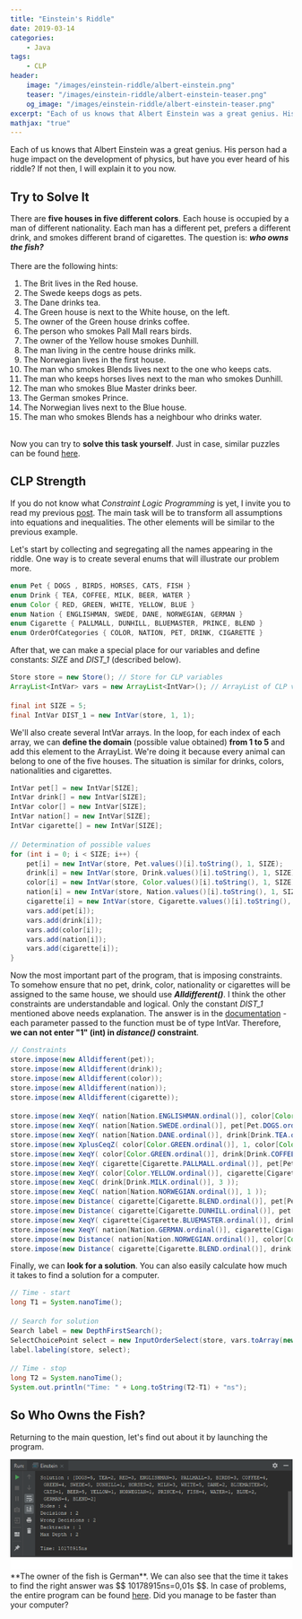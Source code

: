 ```yaml
---
title: "Einstein's Riddle"
date: 2019-03-14
categories:
    - Java
tags:
    - CLP
header:
    image: "/images/einstein-riddle/albert-einstein.png"
    teaser: "/images/einstein-riddle/albert-einstein-teaser.png"
    og_image: "/images/einstein-riddle/albert-einstein-teaser.png"
excerpt: "Each of us knows that Albert Einstein was a great genius. His person had a huge impact on the development of physics, but have you ever heard of his riddle?"
mathjax: "true"
---
```


Each of us knows that Albert Einstein was a great genius. His person had a huge impact on the development of physics, but have you ever heard of his riddle? If not then, I will explain it to you now.

## Try to Solve It
There are **five houses in five different colors**. Each house is occupied by a man of different nationality. Each man has a different pet, prefers a different drink, and smokes different brand of cigarettes. The question is: ***who owns the fish?*** <br/><br/>
There are the following hints:
1. The Brit lives in the Red house.
2. The Swede keeps dogs as pets.
3. The Dane drinks tea.
4. The Green house is next to the White house, on the left.
5. The owner of the Green house drinks coffee.
6. The person who smokes Pall Mall rears birds.
7. The owner of the Yellow house smokes Dunhill.
8. The man living in the centre house drinks milk.
9. The Norwegian lives in the first house.
10. The man who smokes Blends lives next to the one who keeps cats.
11. The man who keeps horses lives next to the man who smokes Dunhill.
12. The man who smokes Blue Master drinks beer.
13. The German smokes Prince.
14. The Norwegian lives next to the Blue house.
15. The man who smokes Blends has a neighbour who drinks water.
<br/><br/>

Now you can try to **solve this task yourself**. Just in case, similar puzzles can be found <a href="http://brainden.com/einsteins-riddles.htm" target="_blank">here</a>.


## CLP Strength
If you do not know what *Constraint Logic Programming* is yet, I invite you to read my previous <a href="/java/what-is-clp/" target="_blank">post</a>. The main task will be to transform all assumptions into equations and inequalities. The other elements will be similar to the previous example.

Let's start by collecting and segregating all the names appearing in the riddle. One way is to create several enums that will illustrate our problem more.

```java
enum Pet { DOGS , BIRDS, HORSES, CATS, FISH }
enum Drink { TEA, COFFEE, MILK, BEER, WATER }
enum Color { RED, GREEN, WHITE, YELLOW, BLUE }
enum Nation { ENGLISHMAN, SWEDE, DANE, NORWEGIAN, GERMAN }
enum Cigarette { PALLMALL, DUNHILL, BLUEMASTER, PRINCE, BLEND }
enum OrderOfCategories { COLOR, NATION, PET, DRINK, CIGARETTE }
```

After that, we can make a special place for our variables and define constants: *SIZE* and *DIST_1* (described below). 
```java
Store store = new Store(); // Store for CLP variables
ArrayList<IntVar> vars = new ArrayList<IntVar>(); // ArrayList of CLP variables to store all sets

final int SIZE = 5;
final IntVar DIST_1 = new IntVar(store, 1, 1);
```

We'll also create several IntVar arrays. In the loop, for each index of each array, we can **define the domain** (possible value obtained) **from 1 to 5** and add this element to the ArrayList. We're doing it because every animal can belong to one of the five houses. The situation is similar for drinks, colors, nationalities and cigarettes.
```java
IntVar pet[] = new IntVar[SIZE];
IntVar drink[] = new IntVar[SIZE];
IntVar color[] = new IntVar[SIZE];
IntVar nation[] = new IntVar[SIZE];
IntVar cigarette[] = new IntVar[SIZE];

// Determination of possible values
for (int i = 0; i < SIZE; i++) {
    pet[i] = new IntVar(store, Pet.values()[i].toString(), 1, SIZE);
    drink[i] = new IntVar(store, Drink.values()[i].toString(), 1, SIZE);
    color[i] = new IntVar(store, Color.values()[i].toString(), 1, SIZE);
    nation[i] = new IntVar(store, Nation.values()[i].toString(), 1, SIZE);
    cigarette[i] = new IntVar(store, Cigarette.values()[i].toString(), 1, SIZE);
    vars.add(pet[i]);
    vars.add(drink[i]);
    vars.add(color[i]);
    vars.add(nation[i]);
    vars.add(cigarette[i]);
}
```

Now the most important part of the program, that is imposing constraints. To somehow ensure that no pet, drink, color, nationality or cigarettes will be assigned to the same house, we should use ***Alldifferent()***. I think the other constraints are understandable and logical. Only the constant *DIST_1* mentioned above needs explanation. The answer is in the <a href="http://jacopapi.osolpro.com/org/jacop/constraints/Distance.html" target="_blank">documentation</a> - each parameter passed to the function must be of type IntVar. Therefore, **we can not enter "1" (int) in *distance()* constraint**.
```java
// Constraints
store.impose(new Alldifferent(pet));
store.impose(new Alldifferent(drink));
store.impose(new Alldifferent(color));
store.impose(new Alldifferent(nation));
store.impose(new Alldifferent(cigarette));

store.impose(new XeqY( nation[Nation.ENGLISHMAN.ordinal()], color[Color.RED.ordinal()] ));                  // 1
store.impose(new XeqY( nation[Nation.SWEDE.ordinal()], pet[Pet.DOGS.ordinal()] ));                          // 2
store.impose(new XeqY( nation[Nation.DANE.ordinal()], drink[Drink.TEA.ordinal()] ));                        // 3
store.impose(new XplusCeqZ( color[Color.GREEN.ordinal()], 1, color[Color.WHITE.ordinal()] ));               // 4
store.impose(new XeqY( color[Color.GREEN.ordinal()], drink[Drink.COFFEE.ordinal()] ));                      // 5
store.impose(new XeqY( cigarette[Cigarette.PALLMALL.ordinal()], pet[Pet.BIRDS.ordinal()] ));                // 6
store.impose(new XeqY( color[Color.YELLOW.ordinal()], cigarette[Cigarette.DUNHILL.ordinal()] ));            // 7
store.impose(new XeqC( drink[Drink.MILK.ordinal()], 3 ));                                                   // 8
store.impose(new XeqC( nation[Nation.NORWEGIAN.ordinal()], 1 ));                                            // 9
store.impose(new Distance( cigarette[Cigarette.BLEND.ordinal()], pet[Pet.CATS.ordinal()], DIST_1 ));        // 10
store.impose(new Distance( cigarette[Cigarette.DUNHILL.ordinal()], pet[Pet.HORSES.ordinal()], DIST_1 ));    // 11
store.impose(new XeqY( cigarette[Cigarette.BLUEMASTER.ordinal()], drink[Drink.BEER.ordinal()] ));           // 12
store.impose(new XeqY( nation[Nation.GERMAN.ordinal()], cigarette[Cigarette.PRINCE.ordinal()] ));           // 13
store.impose(new Distance( nation[Nation.NORWEGIAN.ordinal()], color[Color.BLUE.ordinal()], DIST_1 ));      // 14
store.impose(new Distance( cigarette[Cigarette.BLEND.ordinal()], drink[Drink.WATER.ordinal()], DIST_1 ));   // 15

```

Finally, we can **look for a solution**. You can also easily calculate how much it takes to find a solution for a computer.
```java
// Time - start
long T1 = System.nanoTime();

// Search for solution
Search label = new DepthFirstSearch();
SelectChoicePoint select = new InputOrderSelect(store, vars.toArray(new IntVar[1]), new IndomainMin());
label.labeling(store, select);

// Time - stop
long T2 = System.nanoTime();
System.out.println("Time: " + Long.toString(T2-T1) + "ns");
```

## So Who Owns the Fish? 
Returning to the main question, let's find out about it by launching the program.
<div style="text-align: center;">
    <img alt="result" src="/images/einstein-riddle/result.png">
</div>
**The owner of the fish is German**. We can also see that the time it takes to find the right answer was $$ 10178915ns=0,01s $$. In case of problems, the entire program can be found <a href="https://github.com/DrDEXT3R/DrDEXT3R.github.io/tree/master/programs/Einstein" target="_blank">here</a>. Did you manage to be faster than your computer?